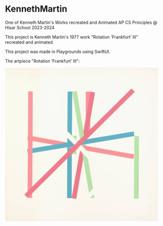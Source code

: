 # KennethMartin
One of Kenneth Martin's Works recreated and Animated AP CS Principles @ Hisar School 2023-2024

This project is Kenneth Martin's 1977 work "Rotation ‘Frankfurt’ III" recreated and animated.

This project was made in Playgrounds using SwiftUI.

The artpiece "Rotation ‘Frankfurt’ III":

!["Rotation ‘Frankfurt’ III"](https://github.com/BerkGozek/KennethMartin/blob/main/Screenshots/%22Rotation%20%E2%80%98Frankfurt%E2%80%99%20III%22.jpg)
